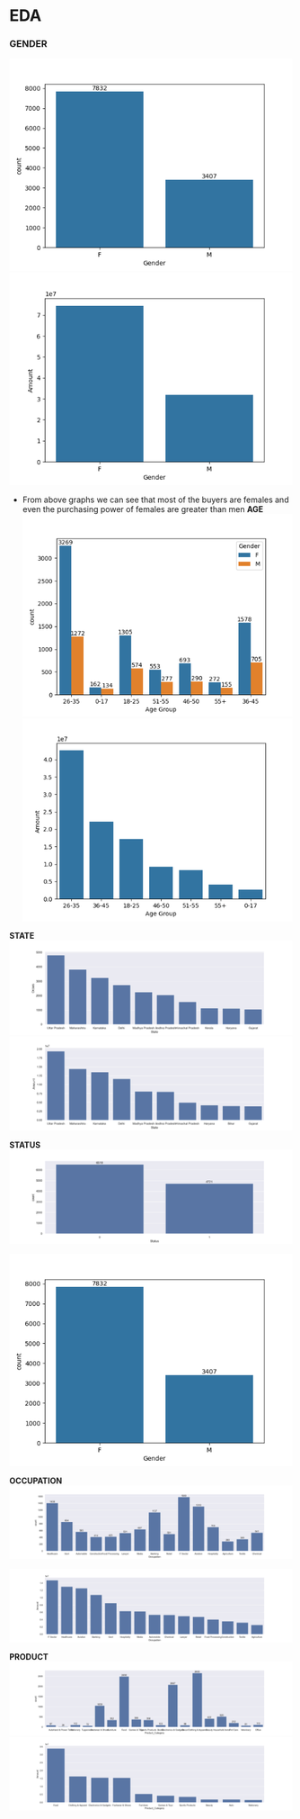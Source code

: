 # EDA

### GENDER
  ![Gender](/Outputs/gender_1.png)
  ![Gender](/Outputs/gender_2.png)
  
- From above graphs we can see that most of the buyers are females and even the purchasing power of females are greater than men
**AGE**
  ![Gender](/Outputs/age_1.png)
  ![Gender](/Outputs/age_2.png)

**STATE**
  ![Gender](/Outputs/state_1.png)
  ![Gender](/Outputs/state_2.png)

**STATUS**
  ![Gender](/Outputs/status_1.png)

  ![Gender](/Outputs/status_2.png)

**OCCUPATION**
  ![Gender](/Outputs/occupation_1.png)

  ![Gender](/Outputs/occupation_2.png)

**PRODUCT**
 ![Gender](/Outputs/product_1.png)
 ![Gender](/Outputs/product_2.png)
